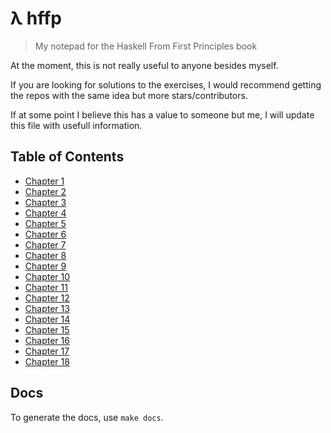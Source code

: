 # λ hffp
> My notepad for the Haskell From First Principles book

At the moment, this is not really useful to anyone besides myself.

If you are looking for solutions to the exercises, I would recommend getting the repos with the same idea but more stars/contributors.

If at some point I believe this has a value to someone but me, I will update this file with usefull information.

## Table of Contents

* [Chapter 1](chapters/chapter-1/exercises.md)
* [Chapter 2](chapters/chapter-2/exercises.md)
* [Chapter 3](chapters/chapter-3/exercises.md)
* [Chapter 4](chapters/chapter-4/exercises.md)
* [Chapter 5](chapters/chapter-5/exercises.md)
* [Chapter 6](chapters/chapter-6/exercises.md)
* [Chapter 7](chapters/chapter-7/exercises.md)
* [Chapter 8](chapters/chapter-8/exercises.md)
* [Chapter 9](chapters/chapter-9/exercises.md)
* [Chapter 10](chapters/chapter-10/exercises.md)
* [Chapter 11](chapters/chapter-11/exercises.md)
* [Chapter 12](chapters/chapter-12/exercises.md)
* [Chapter 13](chapters/chapter-13/exercises.md)
* [Chapter 14](chapters/chapter-14/exercises.md)
* [Chapter 15](chapters/chapter-15/exercises.md)
* [Chapter 16](chapters/chapter-16/exercises.md)
* [Chapter 17](chapters/chapter-17/exercises.md)
* [Chapter 18](chapters/chapter-18/exercises.md)

## Docs

To generate the docs, use `make docs`.
